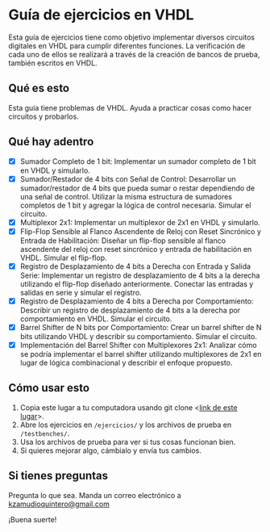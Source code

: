 # Guía de ejercicios en VHDL
Esta guía de ejercicios tiene como objetivo implementar diversos circuitos digitales en VHDL para cumplir diferentes funciones. La verificación de cada uno de ellos se realizará a través de la creación de bancos de prueba, también escritos en VHDL.

## Qué es esto

Esta guía tiene problemas de VHDL. Ayuda a practicar cosas como hacer circuitos y probarlos.

## Qué hay adentro

- [x] Sumador Completo de 1 bit: Implementar un sumador completo de 1 bit en VHDL y simularlo.
- [x] Sumador/Restador de 4 bits con Señal de Control: Desarrollar un sumador/restador de 4 bits que pueda sumar o restar dependiendo de una señal de control. Utilizar la misma estructura de sumadores completos de 1 bit y agregar la lógica de control necesaria. Simular el circuito.
- [x] Multiplexor 2x1: Implementar un multiplexor de 2x1 en VHDL y simularlo.
- [x] Flip-Flop Sensible al Flanco Ascendente de Reloj con Reset Sincrónico y Entrada de Habilitación: Diseñar un flip-flop sensible al flanco ascendente del reloj con reset sincrónico y entrada de habilitación en VHDL. Simular el flip-flop.
- [x] Registro de Desplazamiento de 4 bits a Derecha con Entrada y Salida Serie: Implementar un registro de desplazamiento de 4 bits a la derecha utilizando el flip-flop diseñado anteriormente. Conectar las entradas y salidas en serie y simular el registro.
- [x] Registro de Desplazamiento de 4 bits a Derecha por Comportamiento: Describir un registro de desplazamiento de 4 bits a la derecha por comportamiento en VHDL. Simular el circuito.
- [x] Barrel Shifter de N bits por Comportamiento: Crear un barrel shifter de N bits utilizando VHDL y describir su comportamiento. Simular el circuito.
- [x] Implementación del Barrel Shifter con Multiplexores 2x1: Analizar cómo se podría implementar el barrel shifter utilizando multiplexores de 2x1 en lugar de lógica combinacional y describir el enfoque propuesto.

## Cómo usar esto
1. Copia este lugar a tu computadora usando git clone <[link de este lugar](https://github.com/Kzamudioq/CLP.git)>.
2. Abre los ejercicios en `/ejercicios/` y los archivos de prueba en `/testbenches/`.
3. Usa los archivos de prueba para ver si tus cosas funcionan bien.
4. Si quieres mejorar algo, cámbialo y envía tus cambios.

## Si tienes preguntas

Pregunta lo que sea. Manda un correo electrónico a kzamudioquintero@gmail.com

¡Buena suerte!
